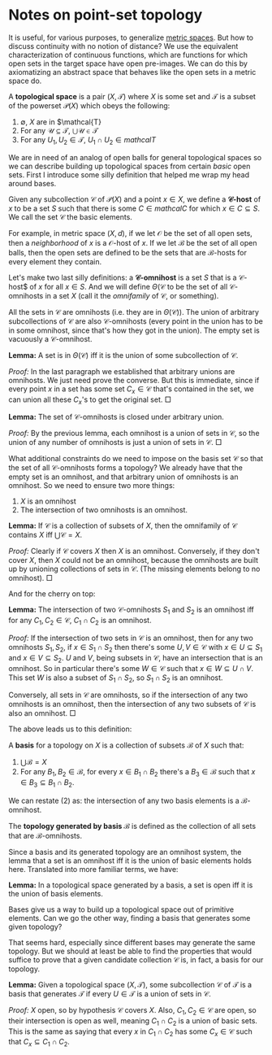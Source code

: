 # Notes on point-set topology

It is useful, for various purposes, to generalize [metric spaces](ms.html). But how to discuss continuity with no notion of distance? We use the equivalent characterization of continuous functions, which are functions for which open sets in the target space have open pre-images. We can do this by axiomatizing an abstract space that behaves like the open sets in a metric space do.

A **topological space** is a pair $(X, \mathcal{T})$ where $X$ is some set and $\mathcal{T}$ is a subset of the powerset $\mathcal{P}(X)$ which obeys the following:

 1. $\emptyset$, $X$ are in $\mathcal{T}
 2. For any $\mathcal{U} \subseteq \mathcal{T}$, $\bigcup \mathcal{U} \in \mathcal{T}$
 3. For any $U_1, U_2 \in \mathcal{T}$, $U_1 \cap U_2 \in mathcal{T}$

We are in need of an analog of open balls for general topological spaces so we can describe building up topological spaces from certain *basic* open sets. First I introduce some silly definition that helped me wrap my head around bases.

Given any subcollection $\mathcal{C}$ of $\mathcal{P}(X)$ and a point $x \in X$, we define a **$\mathcal{C}$-host** of $x$ to be a set $S$ such that there is some $C \in mathcal{C}$ for which $x \in C \subseteq S$. We call the set $\mathcal{C}$ the basic elements.

For example, in metric space $(X, d)$, if we let $\mathcal{O}$ be the set of all open sets, then a *neighborhood* of $x$ is a $\mathcal{O}$-host of $x$. If we let $\mathcal{B}$ be the set of all open balls, then the open sets are defined to be the sets that are $\mathcal{B}$-hosts for every element they contain.

Let's make two last silly definitions: a **$\mathcal{C}$-omnihost** is a set $S$ that is a $\mathcal{C}$-host$ of $x$ for all $x \in S$. And we will define $\Theta(\mathcal{C}$ to be the set of all $\mathcal{C}$-omnihosts in a set $X$ (call it the *omnifamily* of $\mathcal{C}$, or something).

All the sets in $\mathcal{C}$ are omnihosts (i.e. they are in $\Theta(\mathcal{C})$). The union of arbitrary subcollections of $\mathcal{C}$ are also $\mathcal{C}$-omnihosts (every point in the union has to be in some omnihost, since that's how they got in the union). The empty set is vacuously a $\mathcal{C}$-omnihost.

**Lemma:** A set is in $\Theta(\mathcal{C})$ iff it is the union of some subcollection of $\mathcal{C}$.

*Proof:* In the last paragraph we established that arbitrary unions are omnihosts. We just need prove the converse. But this is immediate, since if every point $x$ in a set has some set $C_x \in \mathcal{C}$ that's contained in the set, we can union all these $C_x$'s to get the original set. $\Box$

**Lemma:** The set of $\mathcal{C}$-omnihosts is closed under arbitrary union.

*Proof:* By the previous lemma, each omnihost is a union of sets in $\mathcal{C}$, so the union of any number of omnihosts is just a union of sets in $\mathcal{C}$. $\Box$

What additional constraints do we need to impose on the basis set $\mathcal{C}$ so that the set of all $\mathcal{C}$-omnihosts forms a topology? We already have that the empty set is an omnihost, and that arbitrary union of omnihosts is an omnihost. So we need to ensure two more things:

 1. $X$ is an omnihost
 2. The intersection of two omnihosts is an omnihost.

**Lemma:** If $\mathcal{C}$ is a collection of subsets of $X$, then the omnifamily of $\mathcal{C}$ contains $X$ iff $\bigcup \mathcal{C} = X$.

*Proof:* Clearly if $\mathcal{C}$ covers $X$ then $X$ is an omnihost. Conversely, if they don't cover $X$, then $X$ could not be an omnihost, because the omnihosts are built up by unioning collections of sets in $\mathcal{C}$. (The missing elements belong to no omnihost). $\Box$

And for the cherry on top:

**Lemma:** The intersection of two $\mathcal{C}$-omnihosts $S_1$ and $S_2$ is an omnihost iff for any $C_1, C_2 \in \mathcal{C}$, $C_1 \cap C_2$ is an omnihost.

*Proof:* If the intersection of two sets in $\mathcal{C}$ is an omnihost, then for any two omnihosts $S_1, S_2$, if $x \in S_1 \cap S_2$ then there's some $U, V \in \mathcal{C}$ with $x \in U \subseteq S_1$ and $x \in V \subseteq S_2$. $U$ and $V$, being subsets in $\mathcal{C}$, have an intersection that is an omnihost. So in particular there's some $W \in \mathcal{C}$ such that $x \in W \subseteq U \cap V$. This set $W$ is also a subset of $S_1 \cap S_2$, so $S_1 \cap S_2$ is an omnihost.

Conversely, all sets in $\mathcal{C}$ are omnihosts, so if the intersection of any two omnihosts is an omnihost, then the intersection of any two subsets of $\mathcal{C}$ is also an omnihost. $\Box$

The above leads us to this definition:

A **basis** for a topology on $X$ is a collection of subsets $\mathcal{B}$ of $X$ such that:

 1. $\bigcup \mathcal{B} = X$
 2. For any $B_1, B_2 \in \mathcal{B}$, for every $x \in B_1 \cap B_2$ there's a $B_3 \in \mathcal{B}$ such that $x \in B_3 \subseteq B_1 \cap B_2$.

We can restate (2) as: the intersection of any two basis elements is a $\mathcal{B}$-omnihost.

The **topology generated by basis $\mathcal{B}$** is defined as the collection of all sets that are $\mathcal{B}$-omnihosts.

Since a basis and its generated topology are an omnihost system, the lemma that a set is an omnihost iff it is the union of basic elements holds here. Translated into more familiar terms, we have:

**Lemma:** In a topological space generated by a basis, a set is open iff it is the union of basis elements.

Bases give us a way to build up a topological space out of primitive elements. Can we go the other way, finding a basis that generates some given topology?

That seems hard, especially since different bases may generate the same topology. But we should at least be able to find the properties that would suffice to prove that a given candidate collection $\mathcal{C}$ is, in fact, a basis for our topology.

**Lemma:** Given a topological space $(X, \mathcal{T})$, some subcollection $\mathcal{C}$ of $\mathcal{T}$ is a basis that generates $\mathcal{T}$ if every $U \in \mathcal{T}$ is a union of sets in $\mathcal{C}$.

*Proof:* $X$ open, so by hypothesis $\mathcal{C}$ covers $X$. Also, $C_1, C_2 \in \mathcal{C}$ are open, so their intersection is open as well, meaning $C_1 \cap C_2$ is a union of basic sets. This is the same as saying that every $x$ in $C_1 \cap C_2$ has some $C_x \in \mathcal{C}$ such that $C_x \subseteq C_1 \cap C_2$.

